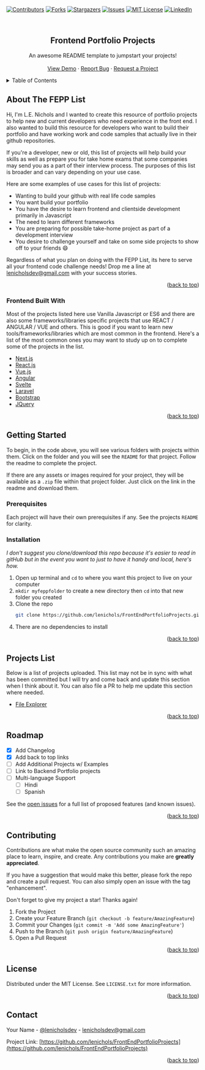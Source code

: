 <div id="top"></div>


<!-- PROJECT SHIELDS -->
<!--
*** I'm using markdown "reference style" links for readability.
*** Reference links are enclosed in brackets [ ] instead of parentheses ( ).
*** See the bottom of this document for the declaration of the reference variables
*** for contributors-url, forks-url, etc. This is an optional, concise syntax you may use.
*** https://www.markdownguide.org/basic-syntax/#reference-style-links
-->
[![Contributors][contributors-shield]][contributors-url]
[![Forks][forks-shield]][forks-url]
[![Stargazers][stars-shield]][stars-url]
[![Issues][issues-shield]][issues-url]
[![MIT License][license-shield]][license-url]
[![LinkedIn][linkedin-shield]][linkedin-url]



<!-- PROJECT LOGO -->
<br />
<div align="center">

  <h2 align="center">Frontend Portfolio Projects</h2>

  <p align="center">
    An awesome README template to jumpstart your projects!
    <br />
    <br />
    <a href="https://github.com/lenichols/FrontEndPortfolioProjects">View Demo</a>
    ·
    <a href="https://github.com/lenichols/FrontEndPortfolioProjects/issues">Report Bug</a>
    ·
    <a href="https://github.com/lenichols/FrontEndPortfolioProjects/issues">Request a Project</a>
  </p>
</div>



<!-- TABLE OF CONTENTS -->
<details>
  <summary>Table of Contents</summary>
  <ol>
    <li>
      <a href="#about-the-project">About The FEPP List</a>
      <ul>
        <li><a href="#built-with">Frontend Built With</a></li>
      </ul>
    </li>
    <li>
      <a href="#getting-started">Getting Started</a>
      <ul>
        <li><a href="#prerequisites">Prerequisites</a></li>
        <li><a href="#installation">Installation</a></li>
      </ul>
    </li>
    <li><a href="#usage">Projects List</a></li>
    <li><a href="#roadmap">Roadmap</a></li>
    <li><a href="#contributing">Contributing</a></li>
    <li><a href="#license">License</a></li>
    <li><a href="#contact">Contact</a></li>
  </ol>
</details>



<!-- ABOUT THE PROJECT -->
## About The FEPP List

Hi, I'm L.E. Nichols and I wanted to create this resource of portfolio projects to help new and current developers who need experience in the front end. I also wanted to build this resource for developers who want to build their portfolio and have working work and code samples that actually live in their github repositories.

If you're a developer, new or old, this list of projects will help build your skills as well as prepare you for take home exams that some companies may send you as a part of their interview process. The purposes of this list is broader and can vary depending on your use case.

Here are some examples of use cases for this list of projects:
* Wanting to build your github with real life code samples
* You want build your portfolio
* You have the desire to learn frontend and clientside development primarily in Javascript
* The need to learn different frameworks
* You are preparing for possible take-home project as part of a development interview
* You desire to challenge yourself and take on some side projects to show off to your friends :smile:

Regardless of what you plan on doing with the FEPP List, its here to serve all your frontend code challenge needs! Drop me a line at <a href="mailto=lenicholsdev@gmail.com">lenicholsdev@gmail.com</a> with your success stories.

<p align="right">(<a href="#top">back to top</a>)</p>



### Frontend Built With

Most of the projects listed here use Vanilla Javascript or ES6 and there are also some frameworks/libraries specific projects that use REACT / ANGULAR / VUE and others. This is good if you want to learn new tools/frameworks/libraries which are most common in the frontend. Here's a list of the most common ones you may want to study up on to complete some of the projects in the list.

* [Next.js](https://nextjs.org/)
* [React.js](https://reactjs.org/)
* [Vue.js](https://vuejs.org/)
* [Angular](https://angular.io/)
* [Svelte](https://svelte.dev/)
* [Laravel](https://laravel.com)
* [Bootstrap](https://getbootstrap.com)
* [JQuery](https://jquery.com)

<p align="right">(<a href="#top">back to top</a>)</p>



<!-- GETTING STARTED -->
## Getting Started

To begin, in the code above, you will see various folders with projects within them. Click on the folder and you will see the `README` for that project. Follow the readme to complete the project.

If there are any assets or images required for your project, they will be available as a `.zip` file within that project folder. Just click on the link in the readme and download them.

### Prerequisites

Each project will have their own prerequisites if any. See the projects `README` for clarity.

### Installation

_I don't suggest you clone/download this repo because it's easier to read in gitHub but in the event you want to just to have it handy and local, here's how._

1. Open up terminal and `cd` to where you want this project to live on your computer
2. `mkdir myfeppfolder` to create a new directory then `cd` into that new folder you created
3. Clone the repo
   ```sh
   git clone https://github.com/lenichols/FrontEndPortfolioProjects.git
   ```
4. There are no dependencies to install

<p align="right">(<a href="#top">back to top</a>)</p>



<!-- USAGE EXAMPLES -->
## Projects List

Below is a list of projects uploaded. This list may not be in sync with what has been committed but I will try and come back and update this section when I think about it. You can also file a PR to help me update this section where needed.

* [File Explorer](https://github.com/lenichols/FrontEndPortfolioProjects/tree/main/FileExplorer)


<p align="right">(<a href="#top">back to top</a>)</p>



<!-- ROADMAP -->
## Roadmap

- [x] Add Changelog
- [x] Add back to top links
- [ ] Add Additional Projects w/ Examples
- [ ] Link to Backend Portfolio projects
- [ ] Multi-language Support
    - [ ] Hindi
    - [ ] Spanish

See the [open issues](https://github.com/lenichols/FrontEndPortfolioProjects/issues) for a full list of proposed features (and known issues).

<p align="right">(<a href="#top">back to top</a>)</p>



<!-- CONTRIBUTING -->
## Contributing

Contributions are what make the open source community such an amazing place to learn, inspire, and create. Any contributions you make are **greatly appreciated**.

If you have a suggestion that would make this better, please fork the repo and create a pull request. You can also simply open an issue with the tag "enhancement".

Don't forget to give my project a star! Thanks again!

1. Fork the Project
2. Create your Feature Branch (`git checkout -b feature/AmazingFeature`)
3. Commit your Changes (`git commit -m 'Add some AmazingFeature'`)
4. Push to the Branch (`git push origin feature/AmazingFeature`)
5. Open a Pull Request

<p align="right">(<a href="#top">back to top</a>)</p>



<!-- LICENSE -->
## License

Distributed under the MIT License. See `LICENSE.txt` for more information.

<p align="right">(<a href="#top">back to top</a>)</p>



<!-- CONTACT -->
## Contact

Your Name - [@lenicholsdev](https://twitter.com/lenicholsdev) - lenicholsdev@gmail.com

Project Link: [https://github.com/lenichols/FrontEndPortfolioProjects](https://github.com/lenichols/FrontEndPortfolioProjects)

<p align="right">(<a href="#top">back to top</a>)</p>






<!-- MARKDOWN LINKS & IMAGES -->
<!-- https://www.markdownguide.org/basic-syntax/#reference-style-links -->
[contributors-shield]: https://img.shields.io/github/contributors/lenichols/FrontEndPortfolioProjects.svg?style=for-the-badge
[contributors-url]: https://github.com/lenichols/FrontEndPortfolioProjects/graphs/contributors
[forks-shield]: https://img.shields.io/github/forks/lenichols/FrontEndPortfolioProjects.svg?style=for-the-badge
[forks-url]: https://github.com/lenichols/FrontEndPortfolioProjects/network/members
[stars-shield]: https://img.shields.io/github/stars/lenichols/FrontEndPortfolioProjects.svg?style=for-the-badge
[stars-url]: https://github.com/lenichols/FrontEndPortfolioProjects/stargazers
[issues-shield]: https://img.shields.io/github/issues/lenichols/FrontEndPortfolioProjects.svg?style=for-the-badge
[issues-url]: https://github.com/lenichols/FrontEndPortfolioProjects/issues
[license-shield]: https://img.shields.io/github/license/lenichols/FrontEndPortfolioProjects.svg?style=for-the-badge
[license-url]: https://github.com/lenichols/FrontEndPortfolioProjects/blob/master/LICENSE.txt
[linkedin-shield]: https://img.shields.io/badge/-LinkedIn-black.svg?style=for-the-badge&logo=linkedin&colorB=555
[linkedin-url]: https://linkedin.com/in/lnicholsdev
